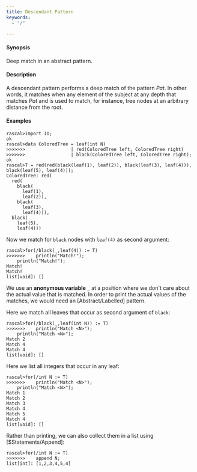 ```yaml
---
title: Descendant Pattern
keywords:
  - "/"

---
```


#### Synopsis

Deep match in an abstract pattern.

#### Description

A descendant pattern
performs a deep match of the pattern _Pat_. In other words, it matches when any element of the subject at any depth
that matches _Pat_ and is used to match, for instance, tree nodes at an arbitrary distance from the root.

#### Examples

```rascal-shell 
rascal>import IO;
ok
rascal>data ColoredTree = leaf(int N)
>>>>>>>                 | red(ColoredTree left, ColoredTree right) 
>>>>>>>                 | black(ColoredTree left, ColoredTree right);
ok
rascal>T = red(red(black(leaf(1), leaf(2)), black(leaf(3), leaf(4))), black(leaf(5), leaf(4)));
ColoredTree: red(
  red(
    black(
      leaf(1),
      leaf(2)),
    black(
      leaf(3),
      leaf(4))),
  black(
    leaf(5),
    leaf(4)))
```
Now we match for `black` nodes with `leaf(4)` as second argument:

```rascal-shell ,continue
rascal>for(/black(_,leaf(4)) := T)
>>>>>>>    println("Match!");
    println("Match!");
Match!
Match!
list[void]: []
```
We use an __anonymous variable__ `_` at a position where we don't care about the actual value that is matched.
In order to print the actual values of the matches, we would need an [Abstract/Labelled] pattern.

Here we match all leaves that occur as second argument of `black`:

```rascal-shell ,continue
rascal>for(/black(_,leaf(int N)) := T)
>>>>>>>    println("Match <N>");
    println("Match <N>");
Match 2
Match 4
Match 4
list[void]: []
```
Here we list all integers that occur in any leaf:

```rascal-shell ,continue
rascal>for(/int N := T)
>>>>>>>    println("Match <N>");
    println("Match <N>");
Match 1
Match 2
Match 3
Match 4
Match 5
Match 4
list[void]: []
```
Rather than printing, we can also collect them in a list using [$Statements/Append]:

```rascal-shell ,continue
rascal>for(/int N := T)
>>>>>>>    append N;
list[int]: [1,2,3,4,5,4]
```

